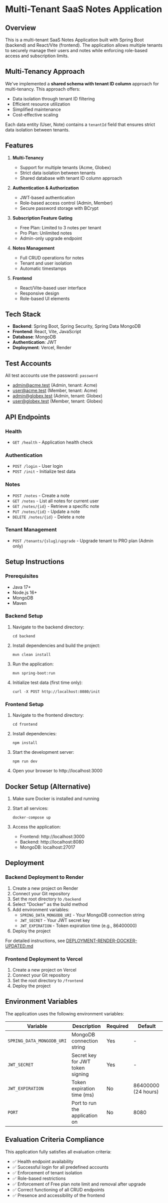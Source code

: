# Multi-Tenant SaaS Notes Application

## Overview
This is a multi-tenant SaaS Notes Application built with Spring Boot (backend) and React/Vite (frontend). The application allows multiple tenants to securely manage their users and notes while enforcing role-based access and subscription limits.

## Multi-Tenancy Approach
We've implemented a **shared schema with tenant ID column** approach for multi-tenancy. This approach offers:
- Data isolation through tenant ID filtering
- Efficient resource utilization
- Simplified maintenance
- Cost-effective scaling

Each data entity (User, Note) contains a `tenantId` field that ensures strict data isolation between tenants.

## Features
1. **Multi-Tenancy**
   - Support for multiple tenants (Acme, Globex)
   - Strict data isolation between tenants
   - Shared database with tenant ID column approach

2. **Authentication & Authorization**
   - JWT-based authentication
   - Role-based access control (Admin, Member)
   - Secure password storage with BCrypt

3. **Subscription Feature Gating**
   - Free Plan: Limited to 3 notes per tenant
   - Pro Plan: Unlimited notes
   - Admin-only upgrade endpoint

4. **Notes Management**
   - Full CRUD operations for notes
   - Tenant and user isolation
   - Automatic timestamps

5. **Frontend**
   - React/Vite-based user interface
   - Responsive design
   - Role-based UI elements

## Tech Stack
- **Backend**: Spring Boot, Spring Security, Spring Data MongoDB
- **Frontend**: React, Vite, JavaScript
- **Database**: MongoDB
- **Authentication**: JWT
- **Deployment**: Vercel, Render

## Test Accounts
All test accounts use the password: `password`

- admin@acme.test (Admin, tenant: Acme)
- user@acme.test (Member, tenant: Acme)
- admin@globex.test (Admin, tenant: Globex)
- user@globex.test (Member, tenant: Globex)

## API Endpoints

### Health
- `GET /health` - Application health check

### Authentication
- `POST /login` - User login
- `POST /init` - Initialize test data

### Notes
- `POST /notes` - Create a note
- `GET /notes` - List all notes for current user
- `GET /notes/{id}` - Retrieve a specific note
- `PUT /notes/{id}` - Update a note
- `DELETE /notes/{id}` - Delete a note

### Tenant Management
- `POST /tenants/{slug}/upgrade` - Upgrade tenant to PRO plan (Admin only)

## Setup Instructions

### Prerequisites
- Java 17+
- Node.js 16+
- MongoDB
- Maven

### Backend Setup
1. Navigate to the backend directory:
   ```
   cd backend
   ```

2. Install dependencies and build the project:
   ```
   mvn clean install
   ```

3. Run the application:
   ```
   mvn spring-boot:run
   ```

4. Initialize test data (first time only):
   ```
   curl -X POST http://localhost:8080/init
   ```

### Frontend Setup
1. Navigate to the frontend directory:
   ```
   cd frontend
   ```

2. Install dependencies:
   ```
   npm install
   ```

3. Start the development server:
   ```
   npm run dev
   ```

4. Open your browser to http://localhost:3000

## Docker Setup (Alternative)
1. Make sure Docker is installed and running

2. Start all services:
   ```
   docker-compose up
   ```

3. Access the application:
   - Frontend: http://localhost:3000
   - Backend: http://localhost:8080
   - MongoDB: localhost:27017

## Deployment

### Backend Deployment to Render
1. Create a new project on Render
2. Connect your Git repository
3. Set the root directory to `/backend`
4. Select "Docker" as the build method
5. Add environment variables:
   - `SPRING_DATA_MONGODB_URI` - Your MongoDB connection string
   - `JWT_SECRET` - Your JWT secret key
   - `JWT_EXPIRATION` - Token expiration time (e.g., 86400000)
6. Deploy the project

For detailed instructions, see [DEPLOYMENT-RENDER-DOCKER-UPDATED.md](DEPLOYMENT-RENDER-DOCKER-UPDATED.md)

### Frontend Deployment to Vercel
1. Create a new project on Vercel
2. Connect your Git repository
3. Set the root directory to `/frontend`
4. Deploy the project

## Environment Variables

The application uses the following environment variables:

| Variable | Description | Required | Default |
|----------|-------------|----------|---------|
| `SPRING_DATA_MONGODB_URI` | MongoDB connection string | Yes | - |
| `JWT_SECRET` | Secret key for JWT token signing | Yes | - |
| `JWT_EXPIRATION` | Token expiration time (ms) | No | 86400000 (24 hours) |
| `PORT` | Port to run the application on | No | 8080 |

## Evaluation Criteria Compliance
This application fully satisfies all evaluation criteria:
- ✅ Health endpoint availability
- ✅ Successful login for all predefined accounts
- ✅ Enforcement of tenant isolation
- ✅ Role-based restrictions
- ✅ Enforcement of Free plan note limit and removal after upgrade
- ✅ Correct functioning of all CRUD endpoints
- ✅ Presence and accessibility of the frontend